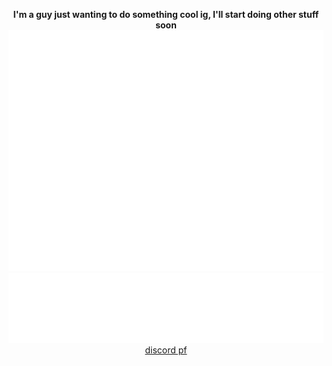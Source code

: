 <p align="center">
  <b>I'm a guy just wanting to do something cool ig, I'll start doing other stuff soon</b>
<img style="margin: auto" src="/github-metrics.svg" alt="Graph"><br>
<img style="margin: auto" src="/metrics.plugin.languages.svg" alt="Metrics">
<br>
<a href="https://discord.com/users/836443801781927987">discord pf</a>
</p>
  <!--
**typingforfun/typingforfun** is a ✨ _special_ ✨ repository because its `README.md` (this file) appears on your GitHub profile.

Here are some ideas to get you started:

- 🔭 I’m currently working on ...
- 🌱 I’m currently learning ...
- 👯 I’m looking to collaborate on ...
- 🤔 I’m looking for help with ...
- 💬 Ask me about ...
- 📫 How to reach me: ...
- 😄 Pronouns: ...
- ⚡ Fun fact: ...
-->
